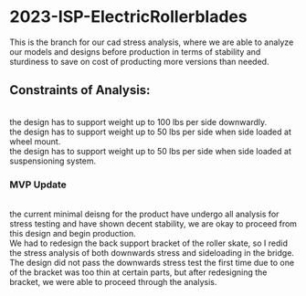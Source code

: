 # 2023-ISP-ElectricRollerblades

This is the branch for our cad stress analysis, where we are able to analyze our models and designs before production in terms of stability and sturdiness to save on cost of producting more versions than needed. 
<br>
## Constraints of Analysis: 
<br>
the design has to support weight up to 100 lbs per side downwardly. 
<br>
the design has to support weight up to 50 lbs per side when side loaded at wheel mount.
<br>
the design has to support weight up to 50 lbs per side when side loaded at suspensioning system.

### MVP Update
<br>
the current minimal deisng for the product have undergo all analysis for stress testing and have shown decent stability, we are okay to proceed from this design and begin production. 
<br>
We had to redesign the back support bracket of the roller skate, so I redid the stress analysis of both downwards stress and sideloading in the bridge. The design did not pass the downwards stress test the first time due to one of the bracket was too thin at certain parts, but after redesigning the bracket, we were able to proceed through the analysis. 
